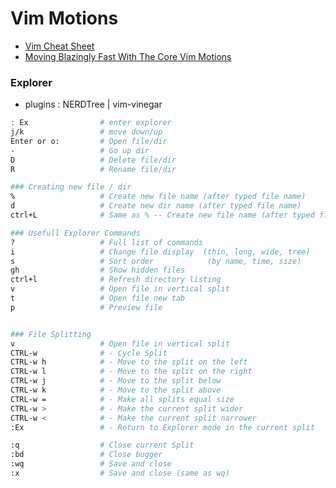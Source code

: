 Vim Motions
===========


* [Vim Cheat Sheet](https://vim.rtorr.com/)
* [Moving Blazingly Fast With The Core Vim Motions](https://www.barbarianmeetscoding.com/boost-your-coding-fu-with-vscode-and-vim/moving-blazingly-fast-with-the-core-vim-motions/)




### Explorer

* plugins : NERDTree |  vim-vinegar 

```bash
: Ex                # enter explorer
j/k                 # move down/up
Enter or o:         # Open file/dir
-                   # Go up dir
D                   # Delete file/dir
R                   # Rename file/dir

### Creating new file / dir
%                   # Create new file name (after typed file name)
d                   # Create new dir name (after typed file name)
ctrl+L              # Same as % -- Create new file name (after typed file name)

### Usefull Explorer Commands
?                   # Full list of commands
i                   # Change file display  (thin, long, wide, tree)
s                   # Sort order            (by name, time, size)
gh                  # Show hidden files
ctrl+l              # Refresh directory listing
v                   # Open file in vertical split
t                   # Open file new tab
p                   # Preview file


### File Splitting
v                   # Open file in vertical split
CTRL-w              # - Cycle Split 
CTRL-w h            # - Move to the split on the left
CTRL-w l            # - Move to the split on the right
CTRL-w j            # - Move to the split below
CTRL-w k            # - Move to the split above
CTRL-w =            # - Make all splits equal size
CTRL-w >            # - Make the current split wider
CTRL-w <            # - Make the current split narrower
:Ex                 # - Return to Explorer mode in the current split

:q                  # Close current Split
:bd                 # Close bugger
:wq                 # Save and close
:x                  # Save and close (same as wq)

```